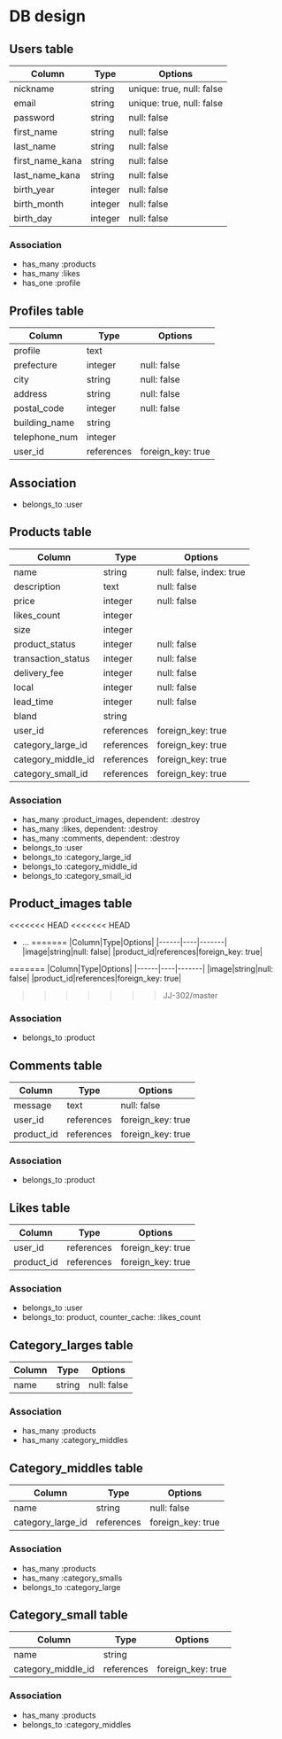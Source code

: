 # DB design

## Users table

|Column|Type|Options|
|------|----|-------|
|nickname|string|unique: true, null: false|
|email|string|unique: true, null: false|
|password|string|null: false|
|first_name|string|null: false|
|last_name|string|null: false|
|first_name_kana|string|null: false|
|last_name_kana|string|null: false|
|birth_year|integer|null: false|
|birth_month|integer|null: false|
|birth_day|integer|null: false|

### Association
- has_many :products
- has_many :likes
- has_one :profile

## Profiles table

|Column|Type|Options|
|------|----|-------|
|profile|text||
|prefecture|integer|null: false|
|city|string|null: false|
|address|string|null: false|
|postal_code|integer|null: false|
|building_name|string||
|telephone_num|integer||
|user_id|references|foreign_key: true|

## Association
- belongs_to :user

## Products table

|Column|Type|Options|
|------|----|-------|
|name|string|null: false, index: true|
|description|text|null: false|
|price|integer|null: false|
|likes_count|integer||
|size|integer||
|product_status|integer|null: false|
|transaction_status|integer|null: false|
|delivery_fee|integer|null: false|
|local|integer|null: false|
|lead_time|integer|null: false|
|bland|string||
|user_id|references|foreign_key: true|
|category_large_id|references|foreign_key: true|
|category_middle_id|references|foreign_key: true|
|category_small_id|references|foreign_key: true|

### Association
- has_many :product_images, dependent: :destroy
- has_many :likes, dependent: :destroy
- has_many :comments, dependent: :destroy
- belongs_to :user
- belongs_to :category_large_id
- belongs_to :category_middle_id
- belongs_to :category_small_id

## Product_images table

<<<<<<< HEAD
<<<<<<< HEAD

* ...
=======
|Column|Type|Options|
|------|----|-------|
|image|string|null: false|
|product_id|references|foreign_key: true|

=======
|Column|Type|Options|
|------|----|-------|
|image|string|null: false|
|product_id|references|foreign_key: true|

>>>>>>> JJ-302/master
### Association
- belongs_to :product

## Comments table

|Column|Type|Options|
|------|----|-------|
|message|text|null: false|
|user_id|references|foreign_key: true|
|product_id|references|foreign_key: true|

### Association
- belongs_to :product

## Likes table

|Column|Type|Options|
|------|----|-------|
|user_id|references|foreign_key: true|
|product_id|references|foreign_key: true|

### Association
- belongs_to :user
- belongs_to: product, counter_cache: :likes_count

## Category_larges table

|Column|Type|Options|
|------|----|-------|
|name|string|null: false|

### Association
- has_many :products
- has_many :category_middles

## Category_middles table

|Column|Type|Options|
|------|----|-------|
|name|string|null: false|
|category_large_id|references|foreign_key: true|

### Association

- has_many :products
- has_many :category_smalls
- belongs_to :category_large

## Category_small table

|Column|Type|Options|
|------|----|-------|
|name|string||
|category_middle_id|references|foreign_key: true|

### Association

- has_many :products
- belongs_to :category_middles
